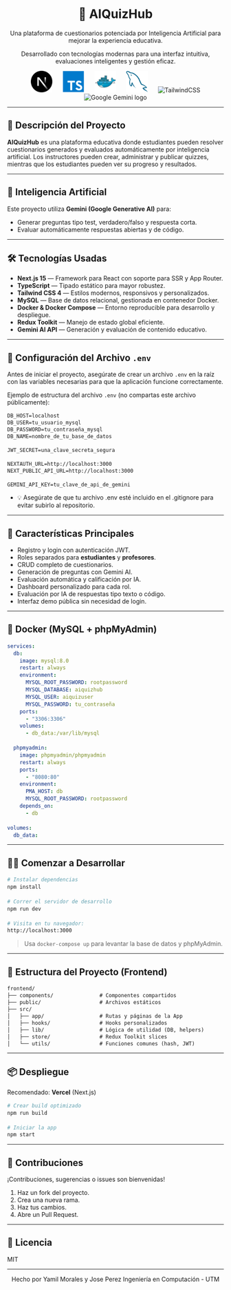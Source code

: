 <div align="center">
  <h1>🧠 AIQuizHub</h1>
  <p>Una plataforma de cuestionarios potenciada por Inteligencia Artificial para mejorar la experiencia educativa.</p>
  <p>Desarrollado con tecnologías modernas para una interfaz intuitiva, evaluaciones inteligentes y gestión eficaz.</p>

  <img src="https://raw.githubusercontent.com/devicons/devicon/master/icons/nextjs/nextjs-original.svg" alt="Next.js" width="50" style="margin: 0 10px;"/>
  <img src="https://raw.githubusercontent.com/devicons/devicon/master/icons/typescript/typescript-original.svg" alt="TypeScript" width="50" style="margin: 0 10px;"/>
  <img src="https://raw.githubusercontent.com/devicons/devicon/master/icons/docker/docker-original.svg" alt="Docker" width="50" style="margin: 0 10px;"/>
  <img src="https://raw.githubusercontent.com/devicons/devicon/master/icons/mysql/mysql-original.svg" alt="MySQL" width="50" style="margin: 0 10px;"/>
  <img src="https://upload.wikimedia.org/wikipedia/commons/d/d5/Tailwind_CSS_Logo.svg" alt="TailwindCSS" width="50" style="margin: 0 10px;"/>
  <img src="https://upload.wikimedia.org/wikipedia/commons/thumb/8/8a/Google_Gemini_logo.svg/344px-Google_Gemini_logo.svg.png?20240222040508" alt="Google Gemini logo" width="200" style="margin: 0 10px;"/>
</div>

---

## 🚀 Descripción del Proyecto

**AIQuizHub** es una plataforma educativa donde estudiantes pueden resolver cuestionarios generados y evaluados automáticamente por inteligencia artificial. Los instructores pueden crear, administrar y publicar quizzes, mientras que los estudiantes pueden ver su progreso y resultados.

---

## 🧠 Inteligencia Artificial

Este proyecto utiliza **Gemini (Google Generative AI)** para:
- Generar preguntas tipo test, verdadero/falso y respuesta corta.
- Evaluar automáticamente respuestas abiertas y de código.

---

## 🛠 Tecnologías Usadas

- **Next.js 15** — Framework para React con soporte para SSR y App Router.
- **TypeScript** — Tipado estático para mayor robustez.
- **Tailwind CSS 4** — Estilos modernos, responsivos y personalizados.
- **MySQL** — Base de datos relacional, gestionada en contenedor Docker.
- **Docker & Docker Compose** — Entorno reproducible para desarrollo y despliegue.
- **Redux Toolkit** — Manejo de estado global eficiente.
- **Gemini AI API** — Generación y evaluación de contenido educativo.

---

## 🔐 Configuración del Archivo `.env`

Antes de iniciar el proyecto, asegúrate de crear un archivo `.env` en la raíz con las variables necesarias para que la aplicación funcione correctamente.

Ejemplo de estructura del archivo `.env` (no compartas este archivo públicamente):

```env
DB_HOST=localhost
DB_USER=tu_usuario_mysql
DB_PASSWORD=tu_contraseña_mysql
DB_NAME=nombre_de_tu_base_de_datos

JWT_SECRET=una_clave_secreta_segura

NEXTAUTH_URL=http://localhost:3000
NEXT_PUBLIC_API_URL=http://localhost:3000

GEMINI_API_KEY=tu_clave_de_api_de_gemini
```
- 💡 Asegúrate de que tu archivo .env esté incluido en el .gitignore para evitar subirlo al repositorio.

---

## 🧪 Características Principales

- Registro y login con autenticación JWT.
- Roles separados para **estudiantes** y **profesores**.
- CRUD completo de cuestionarios.
- Generación de preguntas con Gemini AI.
- Evaluación automática y calificación por IA.
- Dashboard personalizado para cada rol.
- Evaluación por IA de respuestas tipo texto o código.
- Interfaz demo pública sin necesidad de login.

---

## 🐳 Docker (MySQL + phpMyAdmin)

```yaml
services:
  db:
    image: mysql:8.0
    restart: always
    environment:
      MYSQL_ROOT_PASSWORD: rootpassword
      MYSQL_DATABASE: aiquizhub
      MYSQL_USER: aiquizuser
      MYSQL_PASSWORD: tu_contraseña
    ports:
      - "3306:3306"
    volumes:
      - db_data:/var/lib/mysql

  phpmyadmin:
    image: phpmyadmin/phpmyadmin
    restart: always
    ports:
      - "8080:80"
    environment:
      PMA_HOST: db
      MYSQL_ROOT_PASSWORD: rootpassword
    depends_on:
      - db

volumes:
  db_data:
```

---

## 🧑‍💻 Comenzar a Desarrollar

```bash
# Instalar dependencias
npm install

# Correr el servidor de desarrollo
npm run dev

# Visita en tu navegador:
http://localhost:3000
```

> Usa `docker-compose up` para levantar la base de datos y phpMyAdmin.

---

## 📁 Estructura del Proyecto (Frontend)

```
frontend/
├── components/               # Componentes compartidos
├── public/                   # Archivos estáticos
├── src/
│   ├── app/                  # Rutas y páginas de la App
│   ├── hooks/                # Hooks personalizados
│   ├── lib/                  # Lógica de utilidad (DB, helpers)
│   ├── store/                # Redux Toolkit slices
│   └── utils/                # Funciones comunes (hash, JWT)
```

---


## 📦 Despliegue

Recomendado: **Vercel** (Next.js)

```bash
# Crear build optimizado
npm run build

# Iniciar la app
npm start
```

---

## 🤝 Contribuciones

¡Contribuciones, sugerencias o issues son bienvenidas!

1. Haz un fork del proyecto.
2. Crea una nueva rama.
3. Haz tus cambios.
4. Abre un Pull Request.

---

## 📄 Licencia

MIT

---

<div align="center">
  Hecho por Yamil Morales y Jose Perez Ingeniería en Computación - UTM
</div>
